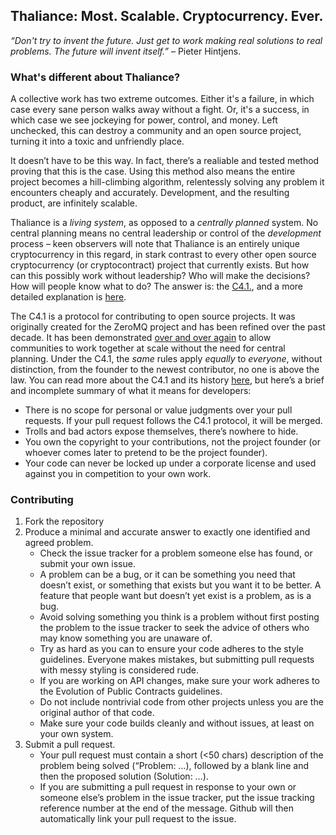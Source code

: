 ## Thaliance: Most. Scalable. Cryptocurrency. Ever.

_“Don't try to invent the future. Just get to work making real solutions to real problems. The future will invent itself.”_ – Pieter Hintjens.

### What's different about Thaliance?
A collective work has two extreme outcomes. Either it's a failure, in which case every sane person walks away without a fight. Or, it's a success, in which case we see jockeying for power, control, and money. Left unchecked, this can destroy a community and an open source project, turning it into a toxic and unfriendly place. 

It doesn’t have to be this way. In fact, there’s a realiable and tested method proving that this is the case. Using this method also means the entire project becomes a hill-climbing algorithm, relentessly solving any problem it encounters cheaply and accurately. Development, and the resulting product, are infinitely scalable.

Thaliance is a _living system_, as opposed to a _centrally planned_ system. No central planning means no central leadership or control of the _development_ process – keen observers will note that Thaliance is an entirely unique cryptocurrency in this regard, in stark contrast to every other open source cryptocurrency (or cryptocontract) project that currently exists. But how can this possibly work without leadership? Who will make the decisions? How will people know what to do? The answer is: the [C4.1.](http://rfc.zeromq.org/spec:22/), and a more detailed explanation is [here](https://hintjens.gitbooks.io/social-architecture/content/chapter4.html). 

The C4.1 is a protocol for contributing to open source projects. It was originally created for the ZeroMQ project and has been refined over the past decade. It has been demonstrated [over and over again](https://hintjens.gitbooks.io/social-architecture/content/chapter3.html) to allow communities to work together at scale without the need for central planning. Under the C4.1, the _same_ rules apply _equally_ to _everyone_, without distinction, from the founder to the newest contributor, no one is above the law. You can read more about the C4.1 and its history [here](http://zguide.zeromq.org/page:all#Chapter-The-ZeroMQ-Community), but here’s a brief and incomplete summary of what it means for developers:

-	There is no scope for personal or value judgments over your pull requests. If your pull request follows the C4.1 protocol, it will be merged.
-	Trolls and bad actors expose themselves, there’s nowhere to hide.
-	You own the copyright to your contributions, not the project founder (or whoever comes later to pretend to be the project founder).
-	Your code can never be locked up under a corporate license and used against you in competition to your own work.

### Contributing
1. Fork the repository
2. Produce a minimal and accurate answer to exactly one identified and agreed problem. 
    * Check the issue tracker for a problem someone else has found, or submit your own issue. 
    * A problem can be a bug, or it can be something you need that doesn’t exist, or something that exists but you want it to be better. A feature that people want but doesn’t yet exist is a problem, as is a bug.
    * Avoid solving something you think is a problem without first posting the problem to the issue tracker to seek the advice of others who may know something you are unaware of.
    * Try as hard as you can to ensure your code adheres to the style guidelines. Everyone makes mistakes, but submitting pull requests with messy styling is considered rude.
    * If you are working on API changes, make sure your work adheres to the Evolution of Public Contracts guidelines.
    * Do not include nontrivial code from other projects unless you are the original author of that code.
    * Make sure your code builds cleanly and without issues, at least on your own system.
3.	Submit a pull request.
    * Your pull request must contain a short (<50 chars) description of the problem being solved (“Problem: …), followed by a blank line and then the proposed solution (Solution: …).
    * If you are submitting a pull request in response to your own or someone else’s problem in the issue tracker, put the issue tracking reference number at the end of the message. Github will then automatically link your pull request to the issue.
